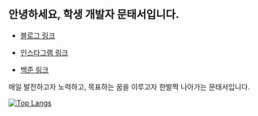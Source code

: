 
## 안녕하세요, 학생 개발자 문태서입니다.  
* <a href="https://taeseo-dev.tistory.com/">블로그 링크</a>  

* <a href="https://www.instagram.com/taeseo_06/">인스타그램 링크</a>
* <a href="https://www.acmicpc.net/user/ansxotj06">백준 링크</a>  



매일 발전하고자 노력하고, 목표하는 꿈을 이루고자 한발짝 나아가는 문태서입니다.



[![Top Langs](https://github-readme-stats.vercel.app/api/top-langs/?username=Taeseo06&layout=compact&theme=tokyonight&langs_count=10)](https://github.com/Taeseo06/Taeseo06/edit/main/README.md)
 
